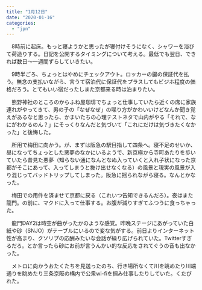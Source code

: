 ```yaml
---
title: "1月12日"
date: "2020-01-16"
categories: 
  - "jpn"
---
```


　8時前に起床。もっと寝ようかと思ったが寝付けそうになく、シャワーを浴びて荷造りする。日記を公開するタイミングについて考える。最低でも翌日、できれば数日〜一週間ずらしていきたい。

　9時半ごろ、ちょっとはやめにチェックアウト。ロッカーの鍵の保証代を払う。無念の支払いながら、言うて宿泊代に保証代をプラスしてもビジホ程度の価格だろう。とてもいい宿だったしまた京都来る時は泊まりたい。

　熊野神社のところのからふね屋珈琲でちょっと仕事していたら近くの席に家族連れがやってきて、男の子の「なぜなぜ」の喋り方がかわいいけどなんか聞き覚えがあるなと思ったら、かまいたちの心理テストネタで山内がやる「それで、なにがわかるのん？」にそっくりなんだと気づいて「これにだけは気づきたくなかった」と後悔した。

　所用で梅田に向かう。が、まずは阪急の駅目指して四条へ。寝不足のせいか、昼になってちょっとした悪夢のなかにいるようで、新京極から寺町あたりを歩いていたら昔見た悪夢（知らない通になんとなぬ入っていくと入れ子状になった京都がそこにあって、入ってしまうと抜け出せなくなる）の風景と現実の風景が入り混じってバッドトリップしてしまった。阪急に揺られながら寝る。なんとかなった。

　梅田での用件を済ませて京都に戻る（これいつ告知できるんだろ）。夜はまた龍門。の前に、マクドに入って仕事する。お腹が減りすぎてふつうに食っちゃった。

　龍門DAY2は時空が曲がったかのような感覚。昨晩ステージにあがっていた白紙や砂（SNJO）がテーブルにいるので変な気がする。前日よりインターネット性が高まり、クソリプの応酬みたいな会話が繰り広げられていた。Twitterすぎるだろ。とか言ったら砂にお前が言うんかい的な反応をされてぐうの音も出なかった。

　メトロに向かうおたくたちを見送ったのち、行き場所なくて川を眺めたり川端通りを眺めたり三条京阪の構内で公衆wi-fiを掴み仕事したりしていた。くたびれた。
